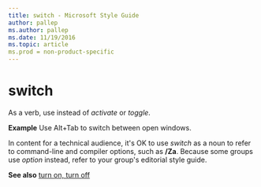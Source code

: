 ```yaml
---
title: switch - Microsoft Style Guide
author: pallep
ms.author: pallep
ms.date: 11/19/2016
ms.topic: article
ms.prod = non-product-specific
---
```


# switch

As a verb, use instead of *activate* or *toggle*.

**Example** Use Alt+Tab to switch between open windows.

In content for a technical audience, it's OK to use *switch* as a noun to refer to command-line and compiler options, such as **/Za**. Because some groups use *option* instead, refer to your group's editorial style guide.

**See also** [turn on, turn off](/style-guide/a-z-word-list-term-collections/t/turn-on-turn-off)
